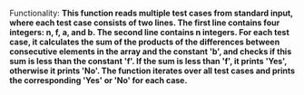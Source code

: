 Functionality: **This function reads multiple test cases from standard input, where each test case consists of two lines. The first line contains four integers: n, f, a, and b. The second line contains n integers. For each test case, it calculates the sum of the products of the differences between consecutive elements in the array and the constant 'b', and checks if this sum is less than the constant 'f'. If the sum is less than 'f', it prints 'Yes', otherwise it prints 'No'. The function iterates over all test cases and prints the corresponding 'Yes' or 'No' for each case.**